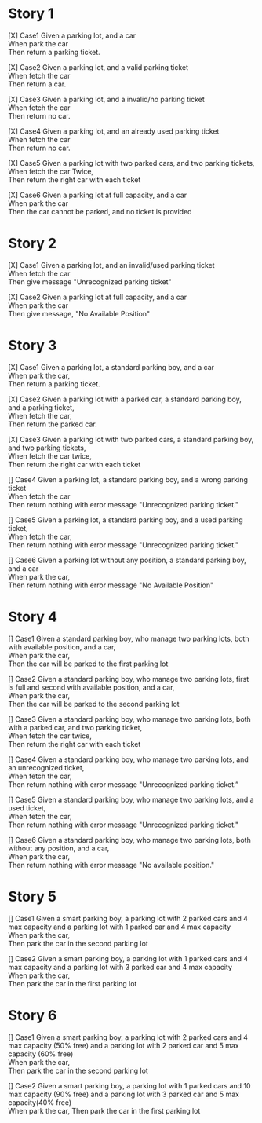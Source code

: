 # Story 1
[X] Case1
Given a parking lot, and a car  
When park the car  
Then return a parking ticket.

[X] Case2
Given a parking lot, and a valid parking ticket  
When fetch the car  
Then return a car.

[X] Case3
Given a parking lot, and a invalid/no parking ticket  
When fetch the car  
Then return no car.

[X] Case4
Given a parking lot, and an already used parking ticket  
When fetch the car  
Then return no car.

[X] Case5
Given a parking lot with two parked cars, and two parking tickets,  
When fetch the car Twice,  
Then return the right car with each ticket

[X] Case6
Given a parking lot at full capacity, and a car  
When park the car  
Then the car cannot be parked, and no ticket is provided

# Story 2
[X] Case1
Given a parking lot, and an invalid/used parking ticket  
When fetch the car  
Then give message "Unrecognized parking ticket"

[X] Case2
Given a parking lot at full capacity, and a car  
When park the car  
Then give message, "No Available Position"

# Story 3
[X] Case1
Given a parking lot, a standard parking boy, and a car  
When park the car,  
Then return a parking ticket.

[X] Case2
Given a parking lot with a parked car, a standard parking boy, and a parking ticket,  
When fetch the car,  
Then return the parked car.

[X] Case3
Given a parking lot with two parked cars, a standard parking boy, and two parking tickets,  
When fetch the car twice,  
Then return the right car with each ticket

[] Case4
Given a parking lot, a standard parking boy, and a wrong parking ticket  
When fetch the car  
Then return nothing with error message "Unrecognized parking ticket."

[] Case5
Given a parking lot, a standard parking boy, and a used parking ticket,   
When fetch the car,  
Then return nothing with error message "Unrecognized parking ticket."

[] Case6
Given a parking lot without any position, a standard parking boy, and a car  
When park the car,  
Then return nothing with error message "No Available Position"

# Story 4
[] Case1
Given a standard parking boy, who manage two parking lots, both with available position, and a car,   
When park the car,   
Then the car will be parked to the first parking lot

[] Case2
Given a standard parking boy, who manage two parking lots, first is full and second with available position, and a car,   
When park the car,   
Then the car will be parked to the second parking lot

[] Case3
Given a standard parking boy, who manage two parking lots, both with a parked car, and two parking ticket,   
When fetch the car twice,  
Then return the right car with each ticket 

[] Case4
Given a standard parking boy, who manage two parking lots, and an unrecognized ticket,  
When fetch the car,  
Then return nothing with error message "Unrecognized parking ticket.”

[] Case5 Given a standard parking boy, who manage two parking lots, and a used ticket,  
When fetch the car,  
Then return nothing with error message "Unrecognized parking ticket."

[] Case6 Given a standard parking boy, who manage two parking lots, both without any position, and a car,  
When park the car,  
Then return nothing with error message "No available position."

# Story 5
[] Case1
Given a smart parking boy, a parking lot with 2 parked cars and 4 max capacity and a parking lot with 1 parked car and 4 max capacity  
When park the car,  
Then park the car in the second parking lot

[] Case2
Given a smart parking boy, a parking lot with 1 parked cars and 4 max capacity and a parking lot with 3 parked car and 4 max capacity  
When park the car,  
Then park the car in the first parking lot

# Story 6
[] Case1
Given a smart parking boy, a parking lot with 2 parked cars and 4 max capacity (50% free) and a parking lot with 2 parked car and 5 max capacity (60% free)  
When park the car,  
Then park the car in the second parking lot

[] Case2
Given a smart parking boy, a parking lot with 1 parked cars and 10 max capacity (90% free) and a parking lot with 3 parked car and 5 max capacity(40% free)  
When park the car,
Then park the car in the first parking lot

